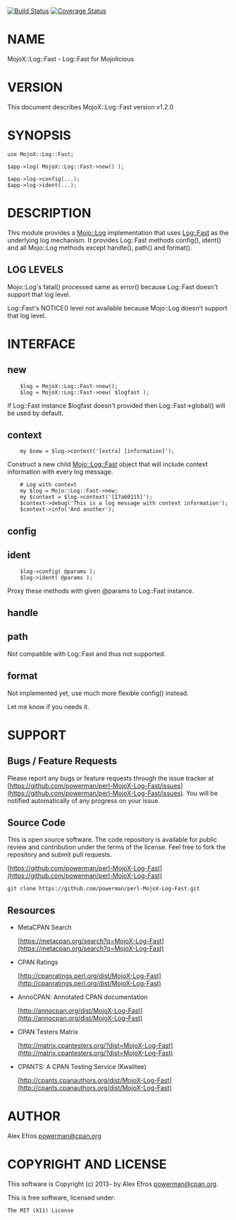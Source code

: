 [![Build Status](https://travis-ci.org/powerman/perl-MojoX-Log-Fast.svg?branch=master)](https://travis-ci.org/powerman/perl-MojoX-Log-Fast)
[![Coverage Status](https://coveralls.io/repos/powerman/perl-MojoX-Log-Fast/badge.svg?branch=master)](https://coveralls.io/r/powerman/perl-MojoX-Log-Fast?branch=master)

# NAME

MojoX::Log::Fast - Log::Fast for Mojolicious

# VERSION

This document describes MojoX::Log::Fast version v1.2.0

# SYNOPSIS

    use MojoX::Log::Fast;

    $app->log( MojoX::Log::Fast->new() );

    $app->log->config(...);
    $app->log->ident(...);

# DESCRIPTION

This module provides a [Mojo::Log](https://metacpan.org/pod/Mojo::Log) implementation that uses [Log::Fast](https://metacpan.org/pod/Log::Fast)
as the underlying log mechanism. It provides Log::Fast methods config(),
ident() and all Mojo::Log methods except handle(), path() and format().

## LOG LEVELS

Mojo::Log's fatal() processed same as error() because Log::Fast doesn't
support that log level.

Log::Fast's NOTICE() level not available because Mojo::Log doesn't support
that log level.

# INTERFACE 

## new

        $log = MojoX::Log::Fast->new();
        $log = MojoX::Log::Fast->new( $logfast );

If Log::Fast instance $logfast doesn't provided then Log::Fast->global()
will be used by default.

## context

        my $new = $log->context('[extra] [information]');

Construct a new child [Mojo::Log::Fast](https://metacpan.org/pod/Mojo::Log::Fast) object that will include context information
with every log message.

        # Log with context
        my $log = Mojo::Log::Fast->new;
        my $context = $log->context('[17a60115]');
        $context->debug('This is a log message with context information');
        $context->info('And another');

## config

## ident

        $log->config( @params );
        $log->ident( @params );

Proxy these methods with given @params to Log::Fast instance.

## handle

## path

Not compatible with Log::Fast and thus not supported.

## format

Not implemented yet, use much more flexible config() instead.

Let me know if you needs it.

# SUPPORT

## Bugs / Feature Requests

Please report any bugs or feature requests through the issue tracker
at [https://github.com/powerman/perl-MojoX-Log-Fast/issues](https://github.com/powerman/perl-MojoX-Log-Fast/issues).
You will be notified automatically of any progress on your issue.

## Source Code

This is open source software. The code repository is available for
public review and contribution under the terms of the license.
Feel free to fork the repository and submit pull requests.

[https://github.com/powerman/perl-MojoX-Log-Fast](https://github.com/powerman/perl-MojoX-Log-Fast)

    git clone https://github.com/powerman/perl-MojoX-Log-Fast.git

## Resources

- MetaCPAN Search

    [https://metacpan.org/search?q=MojoX-Log-Fast](https://metacpan.org/search?q=MojoX-Log-Fast)

- CPAN Ratings

    [http://cpanratings.perl.org/dist/MojoX-Log-Fast](http://cpanratings.perl.org/dist/MojoX-Log-Fast)

- AnnoCPAN: Annotated CPAN documentation

    [http://annocpan.org/dist/MojoX-Log-Fast](http://annocpan.org/dist/MojoX-Log-Fast)

- CPAN Testers Matrix

    [http://matrix.cpantesters.org/?dist=MojoX-Log-Fast](http://matrix.cpantesters.org/?dist=MojoX-Log-Fast)

- CPANTS: A CPAN Testing Service (Kwalitee)

    [http://cpants.cpanauthors.org/dist/MojoX-Log-Fast](http://cpants.cpanauthors.org/dist/MojoX-Log-Fast)

# AUTHOR

Alex Efros <powerman@cpan.org>

# COPYRIGHT AND LICENSE

This software is Copyright (c) 2013- by Alex Efros <powerman@cpan.org>.

This is free software, licensed under:

    The MIT (X11) License
